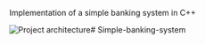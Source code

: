 Implementation of a simple banking system in C++

![Project architecture](‪D:\vs\DV\Banck\Banck\logics.jpg)# Simple-banking-system
